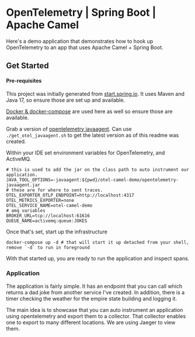 # OpenTelemetry | Spring Boot | Apache Camel

Here's a demo application that demonstrates how to hook up OpenTelemetry to an app that uses Apache Camel + Spring Boot.


## Get Started

#### Pre-requisites 

This project was initially generated from [start.spring.io](https://start.spring.io). It uses Maven and Java 17, so ensure those are set up and available. 

[Docker & docker-compose](https://www.docker.com/get-started/) are used here as well so ensure those are available.

Grab a version of [opentelemetry javaagent](https://github.com/open-telemetry/opentelemetry-java-instrumentation/releases). Can use `./get_otel_javaagent.sh` to get the latest version as of this readme was created.

Within your IDE set environment variables for OpenTelemetry, and ActiveMQ.

```shell
# this is used to add the jar on the class path to auto instrument our application.
JAVA_TOOL_OPTIONS=-javaagent:${pwd}/otel-camel-demo/opentelemetry-javaagent.jar
# these are for where to sent traces.
OTEL_EXPORTER_OTLP_ENDPOINT=http://localhost:4317
OTEL_METRICS_EXPORTER=none
OTEL_SERVICE_NAME=otel-camel-demo
# amq variables
BROKER_URL=tcp://localhost:61616
QUEUE_NAME=activemq:queue:JOKES
```

Once that's set, start up the infrastructure

```shell
docker-compose up -d # that will start it up detached from your shell, remove `-d` to run in foreground
```

With that started up, you are ready to run the application and inspect spans. 

### Application

The application is fairly simple. It has an endpoint that you can call which returns a dad joke from another service I've created.
In addition, there is a timer checking the weather for the empire state building and logging it. 

The main idea is to showcase that you can auto instrument an application using opentelemetry and export them to a collector. That collector enables one to export to many different locations. We are using Jaeger to view them.



